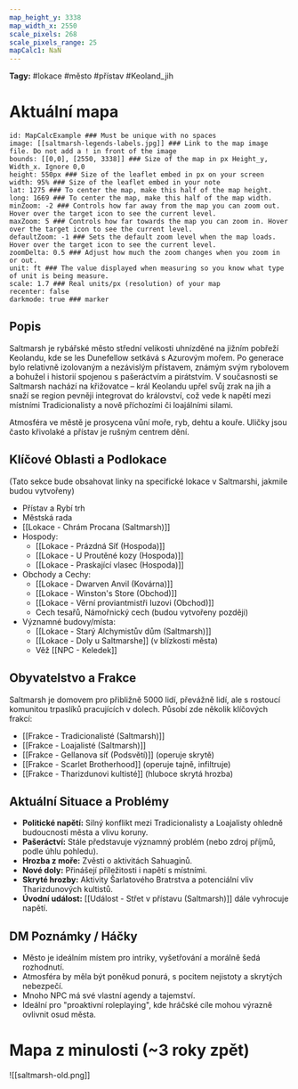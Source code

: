 ```yaml
---
map_height_y: 3338
map_width_x: 2550
scale_pixels: 268
scale_pixels_range: 25
mapCalc1: NaN
---
```

**Tagy:** #lokace #město #přístav #Keoland_jih
# Aktuální mapa
```leaflet  
id: MapCalcExample ### Must be unique with no spaces  
image: [[saltmarsh-legends-labels.jpg]] ### Link to the map image file. Do not add a ! in front of the image  
bounds: [[0,0], [2550, 3338]] ### Size of the map in px Height_y, Width_x. Ignore 0,0  
height: 550px ### Size of the leaflet embed in px on your screen  
width: 95% ### Size of the leaflet embed in your note  
lat: 1275 ### To center the map, make this half of the map height.  
long: 1669 ### To center the map, make this half of the map width.  
minZoom: -2 ### Controls how far away from the map you can zoom out. Hover over the target icon to see the current level.  
maxZoom: 5 ### Controls how far towards the map you can zoom in. Hover over the target icon to see the current level.  
defaultZoom: -1 ### Sets the default zoom level when the map loads. Hover over the target icon to see the current level.  
zoomDelta: 0.5 ### Adjust how much the zoom changes when you zoom in or out.  
unit: ft ### The value displayed when measuring so you know what type of unit is being measure.  
scale: 1.7 ### Real units/px (resolution) of your map  
recenter: false  
darkmode: true ### marker
```


## Popis
Saltmarsh je rybářské město střední velikosti uhnízděné na jižním pobřeží Keolandu, kde se les Dunefellow setkává s Azurovým mořem. Po generace bylo relativně izolovaným a nezávislým přístavem, známým svým rybolovem a bohužel i historií spojenou s pašeráctvím a pirátstvím. V současnosti se Saltmarsh nachází na křižovatce – král Keolandu upřel svůj zrak na jih a snaží se region pevněji integrovat do království, což vede k napětí mezi místními Tradicionalisty a nově příchozími či loajálními silami.

Atmosféra ve městě je prosycena vůní moře, ryb, dehtu a kouře. Uličky jsou často křivolaké a přístav je rušným centrem dění.

## Klíčové Oblasti a Podlokace
(Tato sekce bude obsahovat linky na specifické lokace v Saltmarshi, jakmile budou vytvořeny)
*   Přístav a Rybí trh
*   Městská rada
*   [[Lokace - Chrám Procana (Saltmarsh)]]
*   Hospody:
    *   [[Lokace - Prázdná Síť (Hospoda)]]
    *   [[Lokace - U Proutěné kozy (Hospoda)]]
    *   [[Lokace - Praskající vlasec (Hospoda)]]
*   Obchody a Cechy:
    *   [[Lokace - Dwarven Anvil (Kovárna)]]
    *   [[Lokace - Winston's Store (Obchod)]]
    *   [[Lokace - Věrní proviantmistři Iuzovi (Obchod)]]
    *   Cech tesařů, Námořnický cech (budou vytvořeny později)
*   Významné budovy/místa:
    *   [[Lokace - Starý Alchymistův dům (Saltmarsh)]]
    *   [[Lokace - Doly u Saltmarshe]] (v blízkosti města)
    *   Věž [[NPC - Keledek]]

## Obyvatelstvo a Frakce
Saltmarsh je domovem pro přibližně 5000 lidí, převážně lidí, ale s rostoucí komunitou trpaslíků pracujících v dolech. Působí zde několik klíčových frakcí:
*   [[Frakce - Tradicionalisté (Saltmarsh)]]
*   [[Frakce - Loajalisté (Saltmarsh)]]
*   [[Frakce - Gellanova síť (Podsvětí)]] (operuje skrytě)
*   [[Frakce - Scarlet Brotherhood]] (operuje tajně, infiltruje)
*   [[Frakce - Tharizdunovi kultisté]] (hluboce skrytá hrozba)

## Aktuální Situace a Problémy
*   **Politické napětí:** Silný konflikt mezi Tradicionalisty a Loajalisty ohledně budoucnosti města a vlivu koruny.
*   **Pašeráctví:** Stále představuje významný problém (nebo zdroj příjmů, podle úhlu pohledu).
*   **Hrozba z moře:** Zvěsti o aktivitách Sahuaginů.
*   **Nové doly:** Přinášejí příležitosti i napětí s místními.
*   **Skryté hrozby:** Aktivity Šarlatového Bratrstva a potenciální vliv Tharizdunových kultistů.
*   **Úvodní událost:** [[Událost - Střet v přístavu (Saltmarsh)]] dále vyhrocuje napětí.

## DM Poznámky / Háčky
*   Město je ideálním místem pro intriky, vyšetřování a morálně šedá rozhodnutí.
*   Atmosféra by měla být poněkud ponurá, s pocitem nejistoty a skrytých nebezpečí.
*   Mnoho NPC má své vlastní agendy a tajemství.
*   Ideální pro "proaktivní roleplaying", kde hráčské cíle mohou výrazně ovlivnit osud města.
# Mapa z minulosti (~3 roky zpět)
![[saltmarsh-old.png]]
